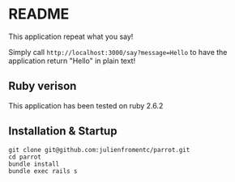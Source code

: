# README

This application repeat what you say!

Simply call `http://localhost:3000/say?message=Hello` to have the application return "Hello" in plain text!

## Ruby verison

This application has been tested on ruby 2.6.2


## Installation & Startup

```
git clone git@github.com:julienfromentc/parrot.git
cd parrot
bundle install
bundle exec rails s
```
